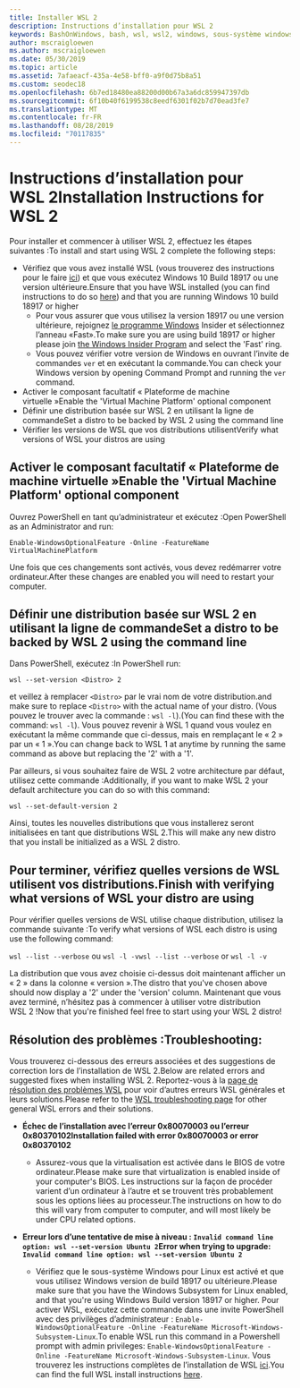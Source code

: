 ```yaml
---
title: Installer WSL 2
description: Instructions d’installation pour WSL 2
keywords: BashOnWindows, bash, wsl, wsl2, windows, sous-système windows pour linux, sous-système windows, ubuntu, debian, suse, windows 10, installation
author: mscraigloewen
ms.author: mscraigloewen
ms.date: 05/30/2019
ms.topic: article
ms.assetid: 7afaeacf-435a-4e58-bff0-a9f0d75b8a51
ms.custom: seodec18
ms.openlocfilehash: 6b7ed18480ea88200d00b67a3a6dc859947397db
ms.sourcegitcommit: 6f10b40f6199538c8eedf6301f02b7d70ead3fe7
ms.translationtype: MT
ms.contentlocale: fr-FR
ms.lasthandoff: 08/28/2019
ms.locfileid: "70117835"
---
```

# <a name="installation-instructions-for-wsl-2"></a><span data-ttu-id="c7bf9-104">Instructions d’installation pour WSL 2</span><span class="sxs-lookup"><span data-stu-id="c7bf9-104">Installation Instructions for WSL 2</span></span>

<span data-ttu-id="c7bf9-105">Pour installer et commencer à utiliser WSL 2, effectuez les étapes suivantes :</span><span class="sxs-lookup"><span data-stu-id="c7bf9-105">To install and start using WSL 2 complete the following steps:</span></span>

- <span data-ttu-id="c7bf9-106">Vérifiez que vous avez installé WSL (vous trouverez des instructions pour le faire [ici](./install-win10.md)) et que vous exécutez Windows 10 Build 18917 ou une version ultérieure.</span><span class="sxs-lookup"><span data-stu-id="c7bf9-106">Ensure that you have WSL installed (you can find instructions to do so [here](./install-win10.md)) and that you are running Windows 10 build 18917 or higher</span></span>
   - <span data-ttu-id="c7bf9-107">Pour vous assurer que vous utilisez la version 18917 ou une version ultérieure, rejoignez [le programme Windows](https://insider.windows.com/en-us/) Insider et sélectionnez l’anneau «Fast».</span><span class="sxs-lookup"><span data-stu-id="c7bf9-107">To make sure you are using build 18917 or higher please join [the Windows Insider Program](https://insider.windows.com/en-us/) and select the 'Fast' ring.</span></span> 
   - <span data-ttu-id="c7bf9-108">Vous pouvez vérifier votre version de Windows en ouvrant l’invite de commandes `ver` et en exécutant la commande.</span><span class="sxs-lookup"><span data-stu-id="c7bf9-108">You can check your Windows version by opening Command Prompt and running the `ver` command.</span></span>
- <span data-ttu-id="c7bf9-109">Activer le composant facultatif « Plateforme de machine virtuelle »</span><span class="sxs-lookup"><span data-stu-id="c7bf9-109">Enable the 'Virtual Machine Platform' optional component</span></span>
- <span data-ttu-id="c7bf9-110">Définir une distribution basée sur WSL 2 en utilisant la ligne de commande</span><span class="sxs-lookup"><span data-stu-id="c7bf9-110">Set a distro to be backed by WSL 2 using the command line</span></span>
- <span data-ttu-id="c7bf9-111">Vérifier les versions de WSL que vos distributions utilisent</span><span class="sxs-lookup"><span data-stu-id="c7bf9-111">Verify what versions of WSL your distros are using</span></span>

## <a name="enable-the-virtual-machine-platform-optional-component"></a><span data-ttu-id="c7bf9-112">Activer le composant facultatif « Plateforme de machine virtuelle »</span><span class="sxs-lookup"><span data-stu-id="c7bf9-112">Enable the 'Virtual Machine Platform' optional component</span></span>

<span data-ttu-id="c7bf9-113">Ouvrez PowerShell en tant qu’administrateur et exécutez :</span><span class="sxs-lookup"><span data-stu-id="c7bf9-113">Open PowerShell as an Administrator and run:</span></span>

`Enable-WindowsOptionalFeature -Online -FeatureName VirtualMachinePlatform`

<span data-ttu-id="c7bf9-114">Une fois que ces changements sont activés, vous devez redémarrer votre ordinateur.</span><span class="sxs-lookup"><span data-stu-id="c7bf9-114">After these changes are enabled you will need to restart your computer.</span></span>

## <a name="set-a-distro-to-be-backed-by-wsl-2-using-the-command-line"></a><span data-ttu-id="c7bf9-115">Définir une distribution basée sur WSL 2 en utilisant la ligne de commande</span><span class="sxs-lookup"><span data-stu-id="c7bf9-115">Set a distro to be backed by WSL 2 using the command line</span></span>

<span data-ttu-id="c7bf9-116">Dans PowerShell, exécutez :</span><span class="sxs-lookup"><span data-stu-id="c7bf9-116">In PowerShell run:</span></span>

`wsl --set-version <Distro> 2`

<span data-ttu-id="c7bf9-117">et veillez à remplacer `<Distro>` par le vrai nom de votre distribution.</span><span class="sxs-lookup"><span data-stu-id="c7bf9-117">and make sure to replace `<Distro>` with the actual name of your distro.</span></span> <span data-ttu-id="c7bf9-118">(Vous pouvez le trouver avec la commande : `wsl -l`).</span><span class="sxs-lookup"><span data-stu-id="c7bf9-118">(You can find these with the command: `wsl -l`).</span></span> <span data-ttu-id="c7bf9-119">Vous pouvez revenir à WSL 1 quand vous voulez en exécutant la même commande que ci-dessus, mais en remplaçant le « 2 » par un « 1 ».</span><span class="sxs-lookup"><span data-stu-id="c7bf9-119">You can change back to WSL 1 at anytime by running the same command as above but replacing the '2' with a '1'.</span></span>

<span data-ttu-id="c7bf9-120">Par ailleurs, si vous souhaitez faire de WSL 2 votre architecture par défaut, utilisez cette commande :</span><span class="sxs-lookup"><span data-stu-id="c7bf9-120">Additionally, if you want to make WSL 2 your default architecture you can do so with this command:</span></span>

`wsl --set-default-version 2`

<span data-ttu-id="c7bf9-121">Ainsi, toutes les nouvelles distributions que vous installerez seront initialisées en tant que distributions WSL 2.</span><span class="sxs-lookup"><span data-stu-id="c7bf9-121">This will make any new distro that you install be initialized as a WSL 2 distro.</span></span>

## <a name="finish-with-verifying-what-versions-of-wsl-your-distro-are-using"></a><span data-ttu-id="c7bf9-122">Pour terminer, vérifiez quelles versions de WSL utilisent vos distributions.</span><span class="sxs-lookup"><span data-stu-id="c7bf9-122">Finish with verifying what versions of WSL your distro are using</span></span>

<span data-ttu-id="c7bf9-123">Pour vérifier quelles versions de WSL utilise chaque distribution, utilisez la commande suivante :</span><span class="sxs-lookup"><span data-stu-id="c7bf9-123">To verify what versions of WSL each distro is using use the following command:</span></span>

<span data-ttu-id="c7bf9-124">`wsl --list --verbose` ou `wsl -l -v`</span><span class="sxs-lookup"><span data-stu-id="c7bf9-124">`wsl --list --verbose` or `wsl -l -v`</span></span>

<span data-ttu-id="c7bf9-125">La distribution que vous avez choisie ci-dessus doit maintenant afficher un « 2 » dans la colonne « version ».</span><span class="sxs-lookup"><span data-stu-id="c7bf9-125">The distro that you've chosen above should now display a '2' under the 'version' column.</span></span> <span data-ttu-id="c7bf9-126">Maintenant que vous avez terminé, n’hésitez pas à commencer à utiliser votre distribution WSL 2 !</span><span class="sxs-lookup"><span data-stu-id="c7bf9-126">Now that you're finished feel free to start using your WSL 2 distro!</span></span> 

## <a name="troubleshooting"></a><span data-ttu-id="c7bf9-127">Résolution des problèmes :</span><span class="sxs-lookup"><span data-stu-id="c7bf9-127">Troubleshooting:</span></span> 

<span data-ttu-id="c7bf9-128">Vous trouverez ci-dessous des erreurs associées et des suggestions de correction lors de l’installation de WSL 2.</span><span class="sxs-lookup"><span data-stu-id="c7bf9-128">Below are related errors and suggested fixes when installing WSL 2.</span></span> <span data-ttu-id="c7bf9-129">Reportez-vous à la [page de résolution des problèmes WSL](troubleshooting.md) pour voir d’autres erreurs WSL générales et leurs solutions.</span><span class="sxs-lookup"><span data-stu-id="c7bf9-129">Please refer to the [WSL troubleshooting page](troubleshooting.md) for other general WSL errors and their solutions.</span></span>

* <span data-ttu-id="c7bf9-130">**Échec de l’installation avec l’erreur 0x80070003 ou l’erreur 0x80370102**</span><span class="sxs-lookup"><span data-stu-id="c7bf9-130">**Installation failed with error 0x80070003 or error 0x80370102**</span></span>
    * <span data-ttu-id="c7bf9-131">Assurez-vous que la virtualisation est activée dans le BIOS de votre ordinateur.</span><span class="sxs-lookup"><span data-stu-id="c7bf9-131">Please make sure that virtualization is enabled inside of your computer's BIOS.</span></span> <span data-ttu-id="c7bf9-132">Les instructions sur la façon de procéder varient d’un ordinateur à l’autre et se trouvent très probablement sous les options liées au processeur.</span><span class="sxs-lookup"><span data-stu-id="c7bf9-132">The instructions on how to do this will vary from computer to computer, and will most likely be under CPU related options.</span></span>
   
* <span data-ttu-id="c7bf9-133">**Erreur lors d’une tentative de mise à niveau : `Invalid command line option: wsl --set-version Ubuntu 2`**</span><span class="sxs-lookup"><span data-stu-id="c7bf9-133">**Error when trying to upgrade: `Invalid command line option: wsl --set-version Ubuntu 2`**</span></span>
    * <span data-ttu-id="c7bf9-134">Vérifiez que le sous-système Windows pour Linux est activé et que vous utilisez Windows version de build 18917 ou ultérieure.</span><span class="sxs-lookup"><span data-stu-id="c7bf9-134">Please make sure that you have the Windows Subsystem for Linux enabled, and that you're using Windows Build version 18917 or higher.</span></span> <span data-ttu-id="c7bf9-135">Pour activer WSL, exécutez cette commande dans une invite PowerShell avec des privilèges d’administrateur : `Enable-WindowsOptionalFeature -Online -FeatureName Microsoft-Windows-Subsystem-Linux`.</span><span class="sxs-lookup"><span data-stu-id="c7bf9-135">To enable WSL run this command in a Powershell prompt with admin privileges: `Enable-WindowsOptionalFeature -Online -FeatureName Microsoft-Windows-Subsystem-Linux`.</span></span> <span data-ttu-id="c7bf9-136">Vous trouverez les instructions complètes de l’installation de WSL [ici](./install-win10.md).</span><span class="sxs-lookup"><span data-stu-id="c7bf9-136">You can find the full WSL install instructions [here](./install-win10.md).</span></span>